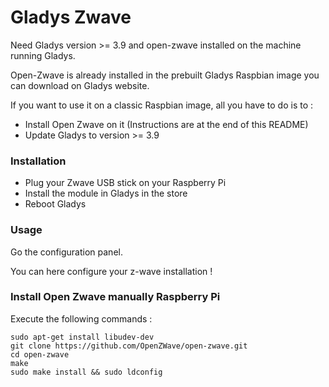 # Gladys Zwave

Need Gladys version >= 3.9 and open-zwave installed on the machine running Gladys.

Open-Zwave is already installed in the prebuilt Gladys Raspbian image you can download on Gladys website.

If you want to use it on a classic Raspbian image, all you have to do is to :

- Install Open Zwave on it (Instructions are at the end of this README)
- Update Gladys to version >= 3.9

### Installation

- Plug your Zwave USB stick on your Raspberry Pi
- Install the module in Gladys in the store
- Reboot Gladys

### Usage

Go the configuration panel. 

You can here configure your z-wave installation !

### Install Open Zwave manually Raspberry Pi

Execute the following commands : 

```
sudo apt-get install libudev-dev
git clone https://github.com/OpenZWave/open-zwave.git
cd open-zwave
make
sudo make install && sudo ldconfig
```